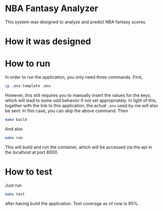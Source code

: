 # NBA Fantasy Analyzer

This system was designed to analyze and predict NBA fantasy scores.

# How it was designed



# How to run

In order to run the application, you only need three commands. First,
```bash
cp .env.template .env
```
However, this still requires you to manually insert the values for the keys, which will lead to some odd behavior if not
set appropriately. In light of this, together with the link to this application, the actual `.env` used by me will
also be sent. In this case, you can skip the above command. Then
```bash
make build
```
And also
```bash
make run
```

This will build and run the container, which will be accessed via the api in the localhost at port 8000. 

# How to test

Just run 
```bash
make test
```
after having build the application. Test coverage as of now is 95%. 


